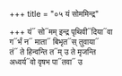 +++
title = "०५ यं सोममिन्द्र"

+++
यं᳓ सो᳓मम् इन्द्र पृथिवी᳓दिया᳓वा  
ग᳓र्भं न᳓ माता᳓ बिभृत᳓स् तुवाया᳓  
तं᳓ ते हिन्वन्ति त᳓म् उ ते मृजन्ति  
अध्वर्य᳓वो वृषभ पा᳓तवा᳓ उ